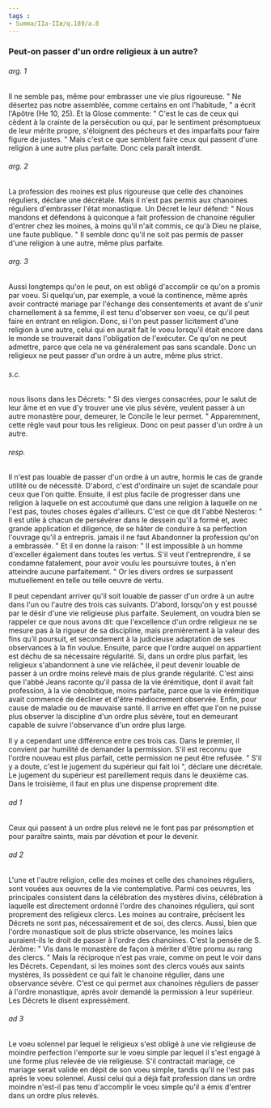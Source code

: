 ```yaml
---
tags : 
- Summa/IIa-IIæ/q.189/a.8
---
```


### Peut-on passer d'un ordre religieux à un autre?

###### arg. 1
Il ne semble pas, même pour embrasser une vie plus rigoureuse. " Ne désertez pas notre assemblée, comme certains en ont l'habitude, " a écrit l'Apôtre (He 10, 25). Et la Glose commente: " C'est le cas de ceux qui cèdent à la crainte de la persécution ou qui, par le sentiment présomptueux de leur mérite propre, s'éloignent des pécheurs et des imparfaits pour faire figure de justes. " Mais c'est ce que semblent faire ceux qui passent d'une religion à une autre plus parfaite. Donc cela paraît interdit. 

###### arg. 2
La profession des moines est plus rigoureuse que celle des chanoines réguliers, déclare une décrétale. Mais il n'est pas permis aux chanoines réguliers d'embrasser l'état monastique. Un Décret le leur défend: " Nous mandons et défendons à quiconque a fait profession de chanoine régulier d'entrer chez les moines, à moins qu'il n'ait commis, ce qu'à Dieu ne plaise, une faute publique. " Il semble donc qu'il ne soit pas permis de passer d'une religion à une autre, même plus parfaite. 

###### arg. 3
Aussi longtemps qu'on le peut, on est obligé d'accomplir ce qu'on a promis par voeu. Si quelqu'un, par exemple, a voué la continence, même après avoir contracté mariage par l'échange des consentements et avant de s'unir charnellement à sa femme, il est tenu d'observer son voeu, ce qu'il peut faire en entrant en religion. Donc, si l'on peut passer licitement d'une religion à une autre, celui qui en aurait fait le voeu lorsqu'il était encore dans le monde se trouverait dans l'obligation de l'exécuter. Ce qu'on ne peut admettre, parce que cela ne va généralement pas sans scandale. Donc un religieux ne peut passer d'un ordre à un autre, même plus strict. 

###### s.c.
nous lisons dans les Décrets: " Si des vierges consacrées, pour le salut de leur âme et en vue d'y trouver une vie plus sévère, veulent passer à un autre monastère pour, demeurer, le Concile le leur permet. " Apparemment, cette règle vaut pour tous les religieux. Donc on peut passer d'un ordre à un autre. 

###### resp.
Il n'est pas louable de passer d'un ordre à un autre, hormis le cas de grande utilité ou de nécessité. D'abord, c'est d'ordinaire un sujet de scandale pour ceux que l'on quitte. Ensuite, il est plus facile de progresser dans une religion à laquelle on est accoutumé que dans une religion à laquelle on ne l'est pas, toutes choses égales d'ailleurs. C'est ce que dit l'abbé Nesteros: " Il est utile à chacun de persévérer dans le dessein qu'il a formé et, avec grande application et diligence, de se hâter de conduire à sa perfection l'ouvrage qu'il a entrepris. jamais il ne faut Abandonner la profession qu'on a embrassée. " Et il en donne la raison: " Il est impossible à un homme d'exceller également dans toutes les vertus. S'il veut l'entreprendre, il se condamne fatalement, pour avoir voulu les poursuivre toutes, à n'en atteindre aucune parfaitement. " Or les divers ordres se surpassent mutuellement en telle ou telle oeuvre de vertu. 

Il peut cependant arriver qu'il soit louable de passer d'un ordre à un autre dans l'un ou l'autre des trois cas suivants. D'abord, lorsqu'on y est poussé par le désir d'une vie religieuse plus parfaite. Seulement, on voudra bien se rappeler ce que nous avons dit: que l'excellence d'un ordre religieux ne se mesure pas à la rigueur de sa discipline, mais premièrement à la valeur des fins qu’il poursuit, et secondement à la judicieuse adaptation de ses observances à la fin voulue. Ensuite, parce que l'ordre auquel on appartient est déchu de sa nécessaire régularité. Si, dans un ordre plus parfait, les religieux s'abandonnent à une vie relâchée, il peut devenir louable de passer à un ordre moins relevé mais de plus grande régularité. C'est ainsi que l'abbé Jeans raconte qu'il passa de la vie érémitique, dont il avait fait profession, à la vie cénobitique, moins parfaite, parce que la vie érémitique avait commencé de décliner et d'être médiocrement observée. Enfin, pour cause de maladie ou de mauvaise santé. Il arrive en effet que l'on ne puisse plus observer la discipline d'un ordre plus sévère, tout en demeurant capable de suivre l'observance d'un ordre plus large. 

Il y a cependant une différence entre ces trois cas. Dans le premier, il convient par humilité de demander la permission. S'il est reconnu que l'ordre nouveau est plus parfait, cette permission ne peut être refusée. " S'il y a doute, c'est le jugement du supérieur qui fait loi ", déclare une décrétale. Le jugement du supérieur est pareillement requis dans le deuxième cas. Dans le troisième, il faut en plus une dispense proprement dite. 

###### ad 1
Ceux qui passent à un ordre plus relevé ne le font pas par présomption et pour paraître saints, mais par dévotion et pour le devenir. 

###### ad 2
L'une et l'autre religion, celle des moines et celle des chanoines réguliers, sont vouées aux oeuvres de la vie contemplative. Parmi ces oeuvres, les principales consistent dans la célébration des mystères divins, célébration à laquelle est directement ordonné l'ordre des chanoines réguliers, qui sont proprement des religieux clercs. Les moines au contraire, précisent les Décrets ne sont pas, nécessairement et de soi, des clercs. Aussi, bien que l'ordre monastique soit de plus stricte observance, les moines laïcs auraient-ils le droit de passer à l'ordre des chanoines. C'est la pensée de S. Jérôme: " Vis dans le monastère de façon à mériter d'être promu au rang des clercs. " Mais la réciproque n'est pas vraie, comme on peut le voir dans les Décrets. Cependant, si les moines sont des clercs voués aux saints mystères, ils possèdent ce qui fait le chanoine régulier, dans une observance sévère. C'est ce qui permet aux chanoines réguliers de passer à l'ordre monastique, après avoir demandé la permission à leur supérieur. Les Décrets le disent expressément. 

###### ad 3
Le voeu solennel par lequel le religieux s'est obligé à une vie religieuse de moindre perfection l'emporte sur le voeu simple par lequel il s'est engagé à une forme plus relevée de vie religieuse. S'il contractait mariage, ce mariage serait valide en dépit de son voeu simple, tandis qu'il ne l'est pas après le voeu solennel. Aussi celui qui a déjà fait profession dans un ordre moindre n'est-il pas tenu d'accomplir le voeu simple qu'il a émis d'entrer dans un ordre plus relevés. 

